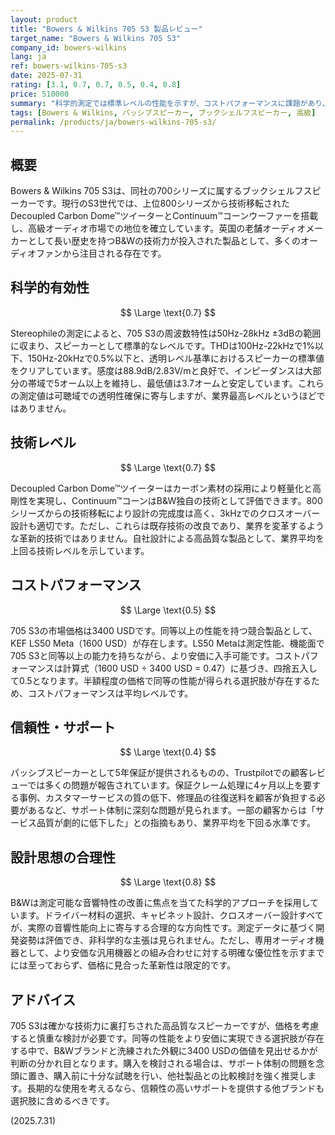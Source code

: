 ```yaml
---
layout: product
title: "Bowers & Wilkins 705 S3 製品レビュー"
target_name: "Bowers & Wilkins 705 S3"
company_id: bowers-wilkins
lang: ja
ref: bowers-wilkins-705-s3
date: 2025-07-31
rating: [3.1, 0.7, 0.7, 0.5, 0.4, 0.8]
price: 510000
summary: "科学的測定では標準レベルの性能を示すが、コストパフォーマンスに課題があり、サポート体制にも問題が見られる高級ブックシェルフスピーカー"
tags: [Bowers & Wilkins, パッシブスピーカー, ブックシェルフスピーカー, 高級]
permalink: /products/ja/bowers-wilkins-705-s3/
---
```

## 概要

Bowers & Wilkins 705 S3は、同社の700シリーズに属するブックシェルフスピーカーです。現行のS3世代では、上位800シリーズから技術移転されたDecoupled Carbon Dome™ツイーターとContinuum™コーンウーファーを搭載し、高級オーディオ市場での地位を確立しています。英国の老舗オーディオメーカーとして長い歴史を持つB&Wの技術力が投入された製品として、多くのオーディオファンから注目される存在です。

## 科学的有効性

$$ \Large \text{0.7} $$

Stereophileの測定によると、705 S3の周波数特性は50Hz-28kHz ±3dBの範囲に収まり、スピーカーとして標準的なレベルです。THDは100Hz-22kHzで1%以下、150Hz-20kHzで0.5%以下と、透明レベル基準におけるスピーカーの標準値をクリアしています。感度は88.9dB/2.83V/mと良好で、インピーダンスは大部分の帯域で5オーム以上を維持し、最低値は3.7オームと安定しています。これらの測定値は可聴域での透明性確保に寄与しますが、業界最高レベルというほどではありません。

## 技術レベル

$$ \Large \text{0.7} $$

Decoupled Carbon Dome™ツイーターはカーボン素材の採用により軽量化と高剛性を実現し、Continuum™コーンはB&W独自の技術として評価できます。800シリーズからの技術移転により設計の完成度は高く、3kHzでのクロスオーバー設計も適切です。ただし、これらは既存技術の改良であり、業界を変革するような革新的技術ではありません。自社設計による高品質な製品として、業界平均を上回る技術レベルを示しています。

## コストパフォーマンス

$$ \Large \text{0.5} $$

705 S3の市場価格は3400 USDです。同等以上の性能を持つ競合製品として、KEF LS50 Meta（1600 USD）が存在します。LS50 Metaは測定性能、機能面で705 S3と同等以上の能力を持ちながら、より安価に入手可能です。コストパフォーマンスは計算式（1600 USD ÷ 3400 USD = 0.47）に基づき、四捨五入して0.5となります。半額程度の価格で同等の性能が得られる選択肢が存在するため、コストパフォーマンスは平均レベルです。

## 信頼性・サポート

$$ \Large \text{0.4} $$

パッシブスピーカーとして5年保証が提供されるものの、Trustpilotでの顧客レビューでは多くの問題が報告されています。保証クレーム処理に4ヶ月以上を要する事例、カスタマーサービスの質の低下、修理品の往復送料を顧客が負担する必要があるなど、サポート体制に深刻な問題が見られます。一部の顧客からは「サービス品質が劇的に低下した」との指摘もあり、業界平均を下回る水準です。

## 設計思想の合理性

$$ \Large \text{0.8} $$

B&Wは測定可能な音響特性の改善に焦点を当てた科学的アプローチを採用しています。ドライバー材料の選択、キャビネット設計、クロスオーバー設計すべてが、実際の音響性能向上に寄与する合理的な方向性です。測定データに基づく開発姿勢は評価でき、非科学的な主張は見られません。ただし、専用オーディオ機器として、より安価な汎用機器との組み合わせに対する明確な優位性を示すまでには至っておらず、価格に見合った革新性は限定的です。

## アドバイス

705 S3は確かな技術力に裏打ちされた高品質なスピーカーですが、価格を考慮すると慎重な検討が必要です。同等の性能をより安価に実現できる選択肢が存在する中で、B&Wブランドと洗練された外観に3400 USDの価値を見出せるかが判断の分かれ目となります。購入を検討される場合は、サポート体制の問題を念頭に置き、購入前に十分な試聴を行い、他社製品との比較検討を強く推奨します。長期的な使用を考えるなら、信頼性の高いサポートを提供する他ブランドも選択肢に含めるべきです。

(2025.7.31)

